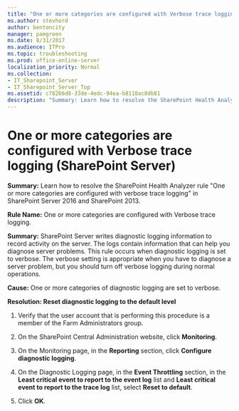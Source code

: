 ```yaml
---
title: "One or more categories are configured with Verbose trace logging (SharePoint Server)"
ms.author: stevhord
author: bentoncity
manager: pamgreen
ms.date: 8/31/2017
ms.audience: ITPro
ms.topic: troubleshooting
ms.prod: office-online-server
localization_priority: Normal
ms.collection:
- IT_Sharepoint_Server
- IT_Sharepoint_Server_Top
ms.assetid: c78266d8-33de-4edc-94ea-b8110ac8db81
description: "Summary: Learn how to resolve the SharePoint Health Analyzer ruleOne or more categories are configured with verbose trace loggingin SharePoint Server 2016 and SharePoint 2013."
---
```


# One or more categories are configured with Verbose trace logging (SharePoint Server)

 **Summary:** Learn how to resolve the SharePoint Health Analyzer rule "One or more categories are configured with verbose trace logging" in SharePoint Server 2016 and SharePoint 2013. 
  
 **Rule Name:** One or more categories are configured with Verbose trace logging. 
  
 **Summary:** SharePoint Server writes diagnostic logging information to record activity on the server. The logs contain information that can help you diagnose server problems. This rule occurs when diagnostic logging is set to verbose. The verbose setting is appropriate when you have to diagnose a server problem, but you should turn off verbose logging during normal operations. 
  
 **Cause:** One or more categories of diagnostic logging are set to verbose. 
  
 **Resolution: Reset diagnostic logging to the default level**
  
1. Verify that the user account that is performing this procedure is a member of the Farm Administrators group.
    
2. On the SharePoint Central Administration website, click **Monitoring**. 
    
3. On the Monitoring page, in the **Reporting** section, click **Configure diagnostic logging**. 
    
4. On the Diagnostic Logging page, in the **Event Throttling** section, in the **Least critical event to report to the event log** list and **Least critical event to report to the trace log** list, select **Reset to default**. 
    
5. Click **OK**.
    

